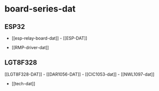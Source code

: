
# board-series-dat 



## ESP32  
- [[esp-relay-board-dat]] - [[ESP-DAT]]

- [[RMP-driver-dat]]


## LGT8F328

[[LGT8F328-DAT]] - [[DAR1056-DAT]] - [[CIC1053-dat]] - [[NWL1097-dat]]


- [[tech-dat]]
